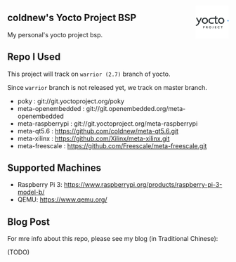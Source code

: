 <img src="https://raw.githubusercontent.com/coldnew/coldnew.github.io/hexo/source/avatars/yocto.png"
     align="right"/>

coldnew's Yocto Project BSP
-----------------------------

My personal's yocto project bsp.

## Repo I Used

This project will track on `warrior (2.7)` branch of yocto.

Since `warrior` branch is not released yet, we track on master branch.

- poky              : git://git.yoctoproject.org/poky
- meta-openembedded : git://git.openembedded.org/meta-openembedded
- meta-raspberrypi  : git://git.yoctoproject.org/meta-raspberrypi
- meta-qt5.6        : https://github.com/coldnew/meta-qt5.6.git
- meta-xilinx       : https://github.com/Xilinx/meta-xilinx.git
- meta-freescale    : https://github.com/Freescale/meta-freescale.git

## Supported Machines

- Raspberry Pi 3: https://www.raspberrypi.org/products/raspberry-pi-3-model-b/
- QEMU:           https://www.qemu.org/

## Blog Post

For mre info about this repo, please see my blog (in Traditional Chinese):

(TODO)
